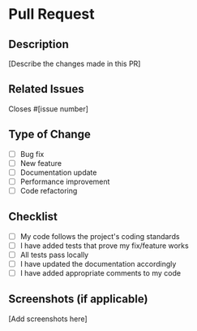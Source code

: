 # Pull Request

## Description
[Describe the changes made in this PR]

## Related Issues
Closes #[issue number]

## Type of Change
- [ ] Bug fix
- [ ] New feature
- [ ] Documentation update
- [ ] Performance improvement
- [ ] Code refactoring

## Checklist
- [ ] My code follows the project's coding standards
- [ ] I have added tests that prove my fix/feature works
- [ ] All tests pass locally
- [ ] I have updated the documentation accordingly
- [ ] I have added appropriate comments to my code

## Screenshots (if applicable)
[Add screenshots here]